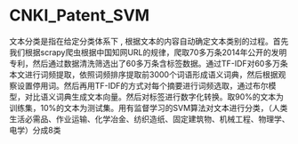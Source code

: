 # CNKI_Patent_SVM
文本分类是指在给定分类体系下 , 根据文本的内容自动确定文本类别的过程。首先我们根据scrapy爬虫根据中国知网URL的规律，爬取70多万条2014年公开的发明专利，然后通过数据清洗筛选出了60多万条含标签数据。通过TF-IDF对60多万条本文进行词频提取，依照词频排序提取前3000个词语形成语义词典，然后根据观察设置停用词。然后再用TF-IDF的方式对每个摘要进行词频选取，通过布尔模型，对比语义词典生成文本向量。然后对标签进行数字化转换。取90%的文本为训练集，10%的文本为测试集。用有监督学习的SVM算法对文本进行分类，（人类生活必需品、作业运输、化学冶金、纺织造纸、固定建筑物、机械工程、物理学、电学）分成8类
